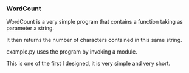 <h3> WordCount </h3>

<p>WordCount is a very simple program that contains a function taking as parameter a string.</p>

<p>It then returns the number of characters contained in this same string.</p>

<p>example.py uses the program by invoking a module.</p>

<p> This is one of the first I designed, it is very simple and very short. </p>

